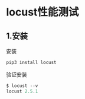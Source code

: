 # locust性能测试

## 1.安装

安装
```powershell
pip3 install locust
```

验证安装

```powershell
$ locust --v
locust 2.5.1
```

